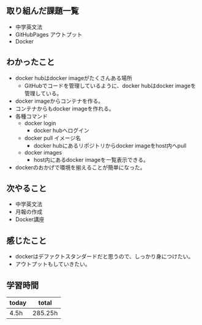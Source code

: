 ## 取り組んだ課題一覧

- 中学英文法
- GitHubPages アウトプット
- Docker
## わかったこと

- docker hubはdocker imageがたくさんある場所
	- GitHubでコードを管理しているように、docker hubはdocker imageを管理している。
- docker imageからコンテナを作る。
- コンテナからもdocker imageを作れる。
- 各種コマンド
	- docker login
		- docker hubへログイン
	- docker pull イメージ名
		- docker hubにあるリポジトリからdocker imageをhost内へpull
	- docker images
		- host内にあるdocker imageを一覧表示できる。
- dockerのおかげで環境を揃えることが簡単になった。
## 次やること

- 中学英文法
- 月報の作成
- Docker講座
## 感じたこと

- dockerはデファクトスタンダードだと思うので、しっかり身につけたい。
- アウトプットもしていきたい。
## 学習時間

| today | total |
| ----- | ----- |
| 4.5h  | 285.25h  |
